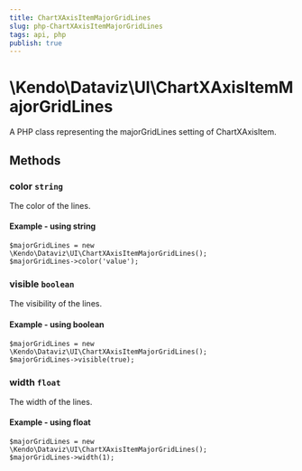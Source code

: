 ```yaml
---
title: ChartXAxisItemMajorGridLines
slug: php-ChartXAxisItemMajorGridLines
tags: api, php
publish: true
---
```


# \Kendo\Dataviz\UI\ChartXAxisItemMajorGridLines

A PHP class representing the majorGridLines setting of ChartXAxisItem.


## Methods

### color `string`

The color of the lines.


#### Example - using string
    $majorGridLines = new \Kendo\Dataviz\UI\ChartXAxisItemMajorGridLines();
    $majorGridLines->color('value');

### visible `boolean`

The visibility of the lines.


#### Example - using boolean
    $majorGridLines = new \Kendo\Dataviz\UI\ChartXAxisItemMajorGridLines();
    $majorGridLines->visible(true);

### width `float`

The width of the lines.


#### Example - using float
    $majorGridLines = new \Kendo\Dataviz\UI\ChartXAxisItemMajorGridLines();
    $majorGridLines->width(1);


